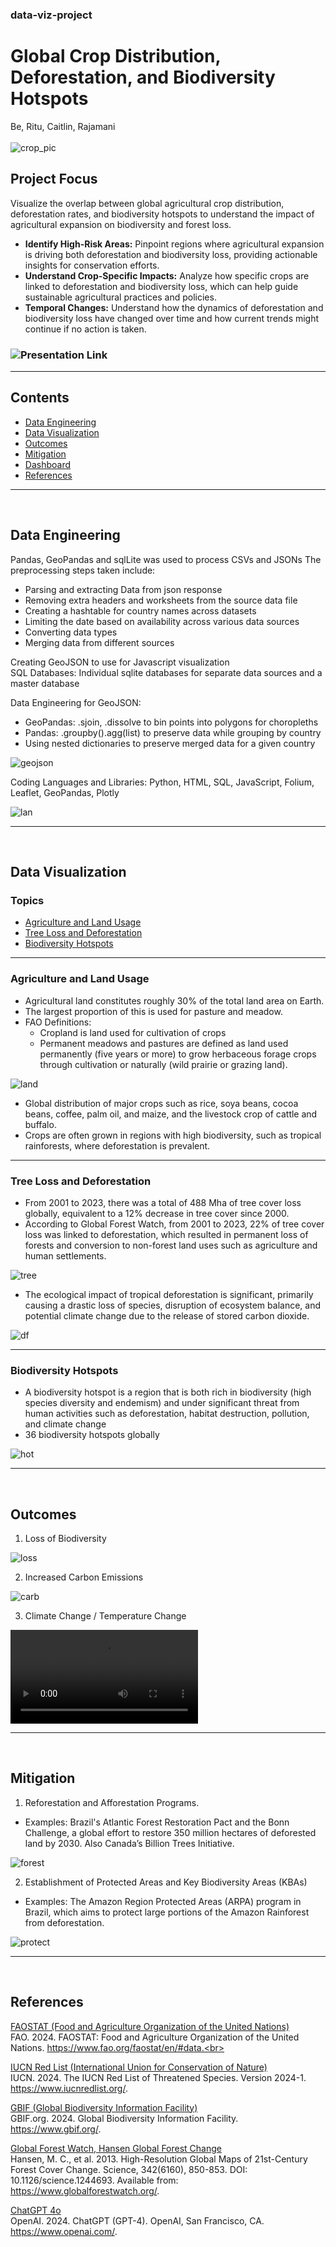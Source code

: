 ### data-viz-project
# Global Crop Distribution, Deforestation, and Biodiversity Hotspots
Be, Ritu, Caitlin, Rajamani
<br>
<br>
![crop_pic](https://github.com/epsilonite/data-viz-project/blob/main/static/images/read_me.avif)
<br>
## Project Focus
Visualize the overlap between global agricultural crop distribution, deforestation rates, and biodiversity hotspots to understand the impact of agricultural expansion on biodiversity and forest loss.<br>

- **Identify High-Risk Areas:** Pinpoint regions where agricultural expansion is driving both deforestation and biodiversity loss, providing actionable insights for conservation efforts.<br>
- **Understand Crop-Specific Impacts:** Analyze how specific crops are linked to deforestation and biodiversity loss, which can help guide sustainable agricultural practices and policies.<br>
- **Temporal Changes:** Understand how the dynamics of deforestation and biodiversity loss have changed over time and how current trends might continue if no action is taken.

### ![Presentation Link](https://docs.google.com/presentation/d/1qbUs_a21YbkwIR9OCFMQ2ObmhZDhrxyn/edit#slide=id.p4)

---

## Contents

- [Data Engineering](#Data-Engineering)
- [Data Visualization](#Data-Visualization)
- [Outcomes](#Outcomes)
- [Mitigation](#Mitigation)
- [Dashboard](https://epsilonite.github.io/data-viz-project/)
- [References](#References)

---
<br>

## Data Engineering

Pandas, GeoPandas and sqlLite was used to process CSVs and JSONs
The preprocessing steps taken include: 
- Parsing and extracting Data from json response
- Removing extra headers and worksheets from the source data file
- Creating a hashtable for country names across datasets
- Limiting the date based on availability across various data sources 
- Converting data types
- Merging data from different sources
  
Creating GeoJSON  to use for Javascript visualization<br>
SQL Databases: Individual sqlite databases for separate data sources and a master database

Data Engineering for GeoJSON:
- GeoPandas: .sjoin, .dissolve to bin points into polygons for choropleths
- Pandas: .groupby().agg(list) to preserve data while grouping by country
- Using nested dictionaries to preserve merged data for a given country

![geojson](https://github.com/epsilonite/data-viz-project/blob/main/static/images/geojson_image.png)

Coding Languages and Libraries: Python, HTML, SQL, JavaScript, Folium, Leaflet, GeoPandas, Plotly

![lan](https://github.com/epsilonite/data-viz-project/blob/main/static/images/lan_lib.png)

---
<br>

## Data Visualization

### Topics
  - [Agriculture and Land Usage](#Agriculture-and-Land-Usage)
  - [Tree Loss and Deforestation](#Tree-Loss-and-Deforestation)
  - [Biodiversity Hotspots](#Biodiversity-Hotspots)

---

### Agriculture and Land Usage

- Agricultural land constitutes roughly 30% of the total land area on Earth.
- The largest proportion of this is used for pasture and meadow.
- FAO Definitions:
  - Cropland is land used for cultivation of crops
  - Permanent meadows and pastures are defined as land used permanently (five years or more) to grow herbaceous forage       crops through cultivation or naturally (wild prairie or grazing land). 

![land](https://github.com/epsilonite/data-viz-project/blob/main/static/images/land_use_graph.png)

- Global distribution of major crops such as rice, soya beans, cocoa beans, coffee, 
palm oil, and maize, and the livestock crop of cattle and buffalo.
- Crops are often grown in regions with high biodiversity, such as tropical rainforests, where deforestation is prevalent.

---

### Tree Loss and Deforestation

- From 2001 to 2023, there was a total of 488 Mha of tree cover loss globally, equivalent to a 12% decrease in tree cover since 2000.
- According to Global Forest Watch, from 2001 to 2023, 22% of tree cover loss was linked to deforestation, which resulted in permanent loss of forests and conversion to non-forest land uses such as agriculture and human settlements.

![tree](https://github.com/epsilonite/data-viz-project/blob/main/static/images/tree_cover_loss_animation_edited.gif)

- The ecological impact of tropical deforestation is significant, primarily causing a drastic loss of species, disruption of ecosystem balance, and potential climate change due to the release of stored carbon dioxide.

![df](https://github.com/epsilonite/data-viz-project/blob/main/static/images/deforest.png)

---

### Biodiversity Hotspots

- A biodiversity hotspot is a region that is both rich in biodiversity (high species diversity and endemism) and under significant threat from human activities such as deforestation, habitat destruction, pollution, and climate change
- 36 biodiversity hotspots globally

![hot](https://github.com/epsilonite/data-viz-project/blob/main/static/images/hotspots.png)

---
<br>

## Outcomes

1. Loss of Biodiversity

![loss](https://github.com/epsilonite/data-viz-project/blob/main/static/images/bio_loss.png)

2. Increased Carbon Emissions

![carb](https://github.com/epsilonite/data-viz-project/blob/main/static/images/carbon_emissions.png)

3. Climate Change / Temperature Change

![Temperature Change](https://github.com/epsilonite/data-viz-project/blob/main/static/images/temperature_anomaly_animation_with_midline.mp4)

---
<br>

## Mitigation


1. Reforestation and Afforestation Programs.
  - Examples: Brazil's Atlantic Forest Restoration Pact and the Bonn Challenge, a global effort to restore 350 million       hectares of deforested land by 2030. Also Canada’s Billion Trees Initiative.

![forest](https://github.com/epsilonite/data-viz-project/blob/main/static/images/tree_gain.png)

2. Establishment of Protected Areas and Key Biodiversity Areas (KBAs)
  - Examples: The Amazon Region Protected Areas (ARPA) program in Brazil, which aims to protect large portions of the         Amazon Rainforest from deforestation.

![protect](https://github.com/epsilonite/data-viz-project/blob/main/static/images/protect.png)

---
<br>

## References
[FAOSTAT (Food and Agriculture Organization of the United Nations)](https://www.fao.org/faostat/en/#data)<br>
FAO. 2024. FAOSTAT: Food and Agriculture Organization of the United Nations. https://www.fao.org/faostat/en/#data.<br>

[IUCN Red List (International Union for Conservation of Nature)](https://www.iucnredlist.org/)<br>
IUCN. 2024. The IUCN Red List of Threatened Species. Version 2024-1. https://www.iucnredlist.org/.

[GBIF (Global Biodiversity Information Facility)](https://www.gbif.org/)<br>
GBIF.org. 2024. Global Biodiversity Information Facility. https://www.gbif.org/.

[Global Forest Watch, Hansen Global Forest Change](https://www.globalforestwatch.org/)<br>
Hansen, M. C., et al. 2013. High-Resolution Global Maps of 21st-Century Forest Cover Change. Science, 342(6160), 850-853. DOI: 10.1126/science.1244693. Available from: https://www.globalforestwatch.org/.

[ChatGPT 4o](https://chatgpt.com/)<br>
OpenAI. 2024. ChatGPT (GPT-4). OpenAI, San Francisco, CA. https://www.openai.com/.

